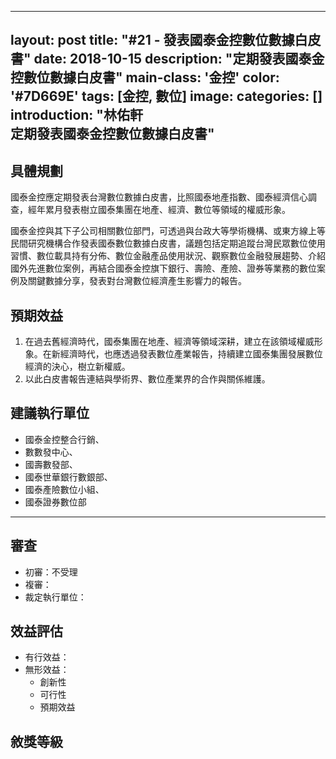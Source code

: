 ﻿----
layout: post
title: "#21 - 發表國泰金控數位數據白皮書"
date: 2018-10-15 
description: "定期發表國泰金控數位數據白皮書"
main-class: '金控'
color: '#7D669E'
tags: [金控, 數位]
image: 
categories: []
introduction: "林佑軒<br />定期發表國泰金控數位數據白皮書"
---

## 具體規劃
國泰金控應定期發表台灣數位數據白皮書，比照國泰地產指數、國泰經濟信心調查，經年累月發表樹立國泰集團在地產、經濟、數位等領域的權威形象。

國泰金控與其下子公司相關數位部門，可透過與台政大等學術機構、或東方線上等民間研究機構合作發表國泰數位數據白皮書，議題包括定期追蹤台灣民眾數位使用習慣、數位載具持有分佈、數位金融產品使用狀況、觀察數位金融發展趨勢、介紹國外先進數位案例，再結合國泰金控旗下銀行、壽險、產險、證券等業務的數位案例及關鍵數據分享，發表對台灣數位經濟產生影響力的報告。




## 預期效益
1. 在過去舊經濟時代，國泰集團在地產、經濟等領域深耕，建立在該領域權威形象。在新經濟時代，也應透過發表數位產業報告，持續建立國泰集團發展數位經濟的決心，樹立新權威。
2. 以此白皮書報告連結與學術界、數位產業界的合作與關係維護。




## 建議執行單位
- 國泰金控整合行銷、
- 數數發中心、
- 國壽數發部、
- 國泰世華銀行數銀部、
- 國泰產險數位小組、
- 國泰證券數位部

---

## 審查

- 初審：不受理
- 複審：
- 裁定執行單位：


## 效益評估
- 有行效益：
- 無形效益：
  + 創新性
  + 可行性
  + 預期效益

## 敘獎等級